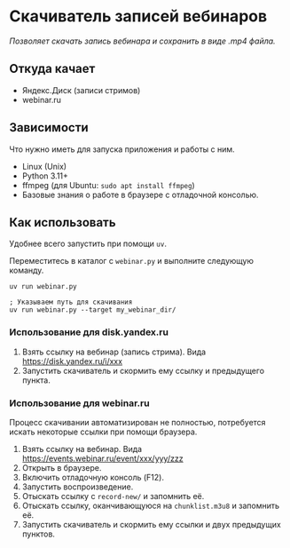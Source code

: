 # Скачиватель записей вебинаров

*Позволяет скачать запись вебинара и сохранить в виде .mp4 файла.*


## Откуда качает

* Яндекс.Диск (записи стримов)
* webinar.ru


## Зависимости

Что нужно иметь для запуска приложения и работы с ним.

* Linux (Unix)
* Python 3.11+
* ffmpeg (для Ubuntu: `sudo apt install ffmpeg`)
* Базовые знания о работе в браузере с отладочной консолью.


## Как использовать

Удобнее всего запустить при помощи `uv`.

Переместитесь в каталог с `webinar.py` и выполните следующую команду. 

```shell
uv run webinar.py

; Указываем путь для скачивания
uv run webinar.py --target my_webinar_dir/
```


### Использование для disk.yandex.ru

1. Взять ссылку на вебинар (запись стрима). Вида https://disk.yandex.ru/i/xxx
2. Запустить скачиватель и скормить ему ссылку и предыдущего пункта.


### Использование для webinar.ru

Процесс скачивании автоматизирован не полностью, потребуется искать
некоторые ссылки при помощи браузера.

1. Взять ссылку на вебинар. Вида https://events.webinar.ru/event/xxx/yyy/zzz
2. Открыть в браузере.
3. Включить отладочную консоль (F12).
4. Запустить воспроизведение.
5. Отыскать ссылку с `record-new/` и запомнить её.
6. Отыскать ссылку, оканчивающуюся на `chunklist.m3u8` и запомнить её.
7. Запустить скачиватель и скормить ему ссылки и двух предыдущих пунктов.
